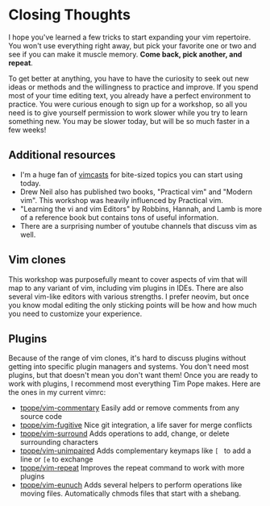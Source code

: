 # Closing Thoughts

I hope you've learned a few tricks to start expanding your vim repertoire.
You won't use everything right away, but pick your favorite one or two and see
if you can make it muscle memory. **Come back, pick another, and repeat**.

To get better at anything, you have to have the curiosity to seek out new ideas
or methods and the willingness to practice and improve.  If you spend most of
your time editing text, you already have a perfect environment to practice.
You were curious enough to sign up for a workshop, so all you need is to give
yourself permission to work slower while you try to learn something new.  You
may be slower today, but will be so much faster in a few weeks!

## Additional resources
 - I'm a huge fan of [vimcasts](vimcasts.org) for bite-sized topics you can
   start using today.
 - Drew Neil also has published two books, "Practical vim" and "Modern vim".
   This workshop was heavily influenced by Practical vim.
 - "Learning the vi and vim Editors" by Robbins, Hannah, and Lamb is more
   of a reference book but contains tons of useful information.
 - There are a surprising number of youtube channels that discuss vim as well.

## Vim clones
This workshop was purposefully meant to cover aspects of vim that will map to
any variant of vim, including vim plugins in IDEs.  There are also several
vim-like editors with various strengths.  I prefer neovim, but once you know
modal editing the only sticking points will be how and how much you need to
customize your experience.

## Plugins
Because of the range of vim clones, it's hard to discuss plugins without getting
into specific plugin managers and systems.  You don't need most plugins, but
that doesn't mean you don't want them!  Once you are ready to work with plugins,
I recommend most everything Tim Pope makes.  Here are the ones in my current
vimrc:
 - [tpope/vim-commentary](https://github.com/tpope/vim-commentary)
    Easily add or remove comments from any source code
 - [tpope/vim-fugitive](https://github.com/tpope/vim-fugitive)
    Nice git integration, a life saver for merge conflicts
 - [tpope/vim-surround](https://github.com/tpope/vim-surround)
    Adds operations to add, change, or delete surrounding characters
 - [tpope/vim-unimpaired](https://github.com/tpope/vim-unimpaired)
    Adds complementary keymaps like `[ ` to add a line or `[e` to exchange
 - [tpope/vim-repeat](https://github.com/tpope/vim-repeat)
    Improves the repeat command to work with more plugins
 - [tpope/vim-eunuch](https://github.com/tpope/vim-eunuch)
    Adds several helpers to perform operations like moving files.  Automatically
    chmods files that start with a shebang.
